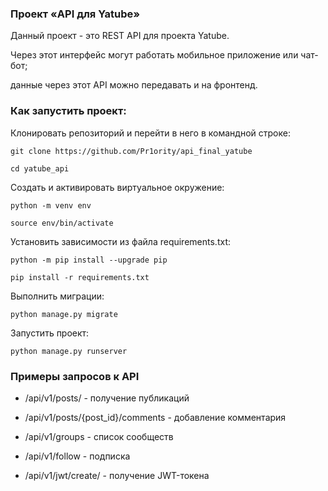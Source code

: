 ### Проект «API для Yatube»
Данный проект - это REST API для проекта Yatube.

Через этот интерфейс могут работать мобильное приложение или чат-бот;

данные через этот API можно передавать и на фронтенд.
### Как запустить проект:

Клонировать репозиторий и перейти в него в командной строке:

```
git clone https://github.com/Pr1ority/api_final_yatube
```

```
cd yatube_api
```

Cоздать и активировать виртуальное окружение:

```
python -m venv env
```

```
source env/bin/activate
```

Установить зависимости из файла requirements.txt:

```
python -m pip install --upgrade pip
```

```
pip install -r requirements.txt
```

Выполнить миграции:

```
python manage.py migrate
```

Запустить проект:

```
python manage.py runserver
```
### Примеры запросов к API

* /api/v1/posts/ - получение публикаций

* /api/v1/posts/{post_id}/comments - добавление комментария

* /api/v1/groups - список сообществ

* /api/v1/follow - подписка

* /api/v1/jwt/create/ - получение JWT-токена


